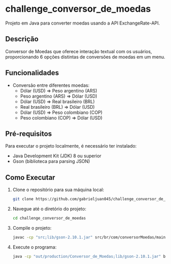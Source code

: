 ﻿# challenge_conversor_de_moedas

Projeto em Java para converter moedas usando a API ExchangeRate-API.

## Descrição

Conversor de Moedas que oferece interação textual com os usuários, proporcionando 6 opções distintas de conversões de moedas em um menu.

## Funcionalidades

- Conversão entre diferentes moedas:
  - Dólar (USD) => Peso argentino (ARS)
  - Peso argentino (ARS) => Dólar (USD)
  - Dólar (USD) => Real brasileiro (BRL)
  - Real brasileiro (BRL) => Dólar (USD)
  - Dólar (USD) => Peso colombiano (COP)
  - Peso colombiano (COP) => Dólar (USD)

## Pré-requisitos

Para executar o projeto localmente, é necessário ter instalado:
- Java Development Kit (JDK) 8 ou superior
- Gson (biblioteca para parsing JSON)

## Como Executar

1. Clone o repositório para sua máquina local:

   ```bash
   git clone https://github.com/gabrieljuan045/challenge_conversor_de_moedas

2. Navegue até o diretório do projeto:

   ```bash
   cd challenge_conversor_de_moedas
   
3. Compile o projeto:

   ```bash
   javac -cp "src;lib/gson-2.10.1.jar" src/br/com/conversorMoedas/main/Principal.java -d out/production/Conversor_de_Moedas

4. Execute o programa:

   ```bash
   java -cp "out/production/Conversor_de_Moedas;lib/gson-2.10.1.jar" br.com.conversorMoedas.main.Principal
